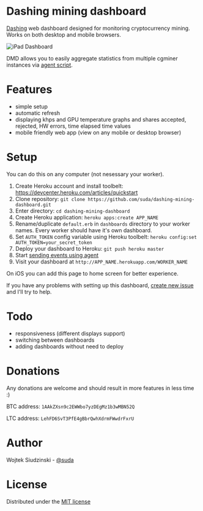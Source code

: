 Dashing mining dashboard
====================

[Dashing](https://github.com/Shopify/dashing) web dashboard designed for monitoring cryptocurrency mining. Works on both desktop and mobile browsers.

![iPad Dashboard](http://f.cl.ly/items/1l1w1K0F1K2i0K1n172E/dashboard.png)

DMD allows you to easily aggregate statistics from multiple cgminer instances via [agent script](https://github.com/suda/dashing-mining-agent).

Features
========

* simple setup
* automatic refresh
* displaying khps and GPU temperature graphs and shares accepted, rejected, HW errors, time elapsed time values
* mobile friendly web app (view on any mobile or desktop browser)

Setup
=====

You can do this on any computer (not nesessary your worker).

1. Create Heroku account and install toolbelt: https://devcenter.heroku.com/articles/quickstart
2. Clone repository: `git clone https://github.com/suda/dashing-mining-dashboard.git`
3. Enter directory: `cd dashing-mining-dashboard`
4. Create Heroku application: `heroku apps:create APP_NAME`
5. Rename/duplicate `default.erb` in `dashboards` directory to your worker names. Every worker should have it's own dashboard.
6. Set `AUTH_TOKEN` config variable using Heroku toolbelt: `heroku config:set AUTH_TOKEN=your_secret_token`
7. Deploy your dashboard to Heroku: `git push heroku master`
8. Start [sending events using agent](https://github.com/suda/dashing-mining-agent)
9. Visit your dashboard at `http://APP_NAME.herokuapp.com/WORKER_NAME`

On iOS you can add this page to home screen for better experience.


If you have any problems with setting up this dashboard, [create new issue](https://github.com/suda/dashing-mining-dashboard/issues/new) and I'll try to help.

Todo
====

* responsiveness (different displays support)
* switching between dashboards
* adding dashboards without need to deploy

Donations
========

Any donations are welcome and should result in more features in less time :)

BTC address: `1AAkZXsn9c2EWWbo7yzDEgMz1b3wMBN52Q`

LTC address: `LehFD6SvT3PfE4gBbrQwhXdrmFWwdrFxrU`

Author
======

Wojtek Siudzinski - [@suda](https://twitter.com/suda)

License
=======

Distributed under the [MIT license](https://github.com/suda/dashing-mining-dashboard/blob/master/LICENSE)
